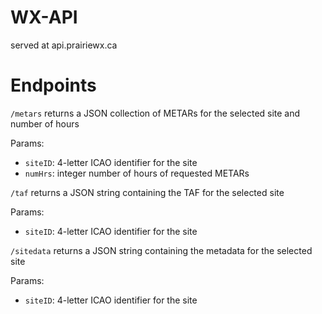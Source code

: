 # WX-API

served at api.prairiewx.ca

# Endpoints

`/metars` returns a JSON collection of METARs for the selected site and number
of hours

Params:

- `siteID`: 4-letter ICAO identifier for the site
- `numHrs`: integer number of hours of requested METARs

`/taf` returns a JSON string containing the TAF for the selected site

Params:

- `siteID`: 4-letter ICAO identifier for the site

`/sitedata` returns a JSON string containing the metadata for the selected site

Params:

- `siteID`: 4-letter ICAO identifier for the site
